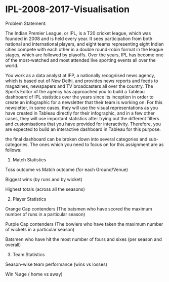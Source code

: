 # IPL-2008-2017-Visualisation

Problem Statement:

The Indian Premier League, or IPL, is a T20 cricket league, which was founded in 2008 and is held every year. It sees participation from both national and international players, and eight teams representing eight Indian cities compete with each other in a double round-robin format in the league stages, which are followed by playoffs. Over the years, IPL has become one of the most-watched and most attended live sporting events all over the world.

 

You work as a data analyst at IFP, a nationally recognised news agency, which is based out of New Delhi, and provides news reports and feeds to magazines, newspapers and TV broadcasters all over the country. The Sports Editor of the agency has approached you to build a Tableau dashboard of IPL statistics over the years since its inception in order to create an infographic for a newsletter that their team is working on. For this newsletter, in some cases, they will use the visual representations as you have created in Tableau directly for their infographic, and in a few other cases, they will use important statistics after trying out the different filters and customisations that you have provided for interactivity. Therefore, you are expected to build an interactive dashboard in Tableau for this purpose.



the final dashboard can be broken down into several categories and sub-categories. The ones which you need to focus on for this assignment are as follows:

 

1. Match Statistics

Toss outcome vs Match outcome (for each Ground/Venue)

Biggest wins (by runs and by wicket)

Highest totals (across all the seasons)
 

2. Player Statistics

Orange Cap contenders (The batsmen who have scored the maximum number of runs in a particular season)

Purple Cap contenders (The bowlers who have taken the maximum number of wickets in a particular season)

Batsmen who have hit the most number of fours and sixes (per season and overall)

3. Team Statistics

Season-wise team performance (wins vs losses)

Win %age ( home vs away)
